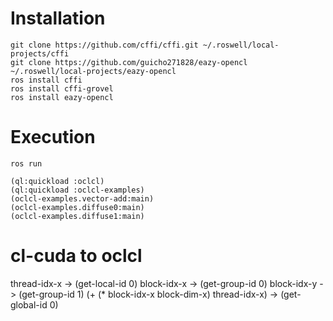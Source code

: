 # Installation

```
git clone https://github.com/cffi/cffi.git ~/.roswell/local-projects/cffi
git clone https://github.com/guicho271828/eazy-opencl ~/.roswell/local-projects/eazy-opencl
ros install cffi
ros install cffi-grovel
ros install eazy-opencl
```

# Execution

```
ros run
```

```
(ql:quickload :oclcl)
(ql:quickload :oclcl-examples)
(oclcl-examples.vector-add:main)
(oclcl-examples.diffuse0:main)
(oclcl-examples.diffuse1:main)
```

# cl-cuda to oclcl

thread-idx-x -> (get-local-id 0)
block-idx-x -> (get-group-id 0)
block-idx-y -> (get-group-id 1)
(+ (* block-idx-x block-dim-x) thread-idx-x) -> (get-global-id 0)
